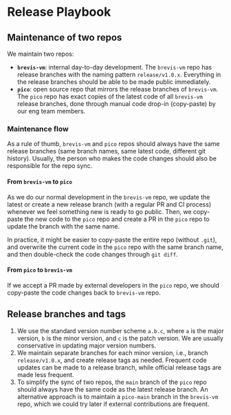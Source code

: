 # Release Playbook

## Maintenance of two repos

We maintain two repos:

- **`brevis-vm`**: internal day-to-day development. The `brevis-vm` repo has release branches with the naming pattern `release/v1.0.x`. Everything in the release branches should be able to be made public immediately.
- **`pico`**: open source repo that mirrors the release branches of `brevis-vm`. The `pico` repo has exact copies of the latest code of all `brevis-vm` release branches, done through manual code drop-in (copy-paste) by our eng team members.

### Maintenance flow

As a rule of thumb, `brevis-vm` and `pico` repos should always have the same release branches (same branch names, same latest code, different git history). Usually, the person who makes the code changes should also be responsible for the repo sync.

#### From `brevis-vm` to `pico`
As we do our normal development in the `brevis-vm` repo, we update the latest or create a new release branch (with a regular PR and CI process) whenever we feel something new is ready to go public. Then, we copy-paste the new code to the `pico` repo and create a PR in the `pico` repo to update the branch with the same name.

In practice, it might be easier to copy-paste the entire repo (without `.git`), and overwrite the current code in the `pico` repo with the same branch name, and then double-check the code changes through `git diff`.

#### From `pico` to `brevis-vm`
If we accept a PR made by external developers in the `pico` repo, we should copy-paste the code changes back to `brevis-vm` repo.

## Release branches and tags

1. We use the standard version number scheme `a.b.c`, where `a` is the major version, `b` is the minor version, and `c` is the patch version. We are usually conservative in updating major version numbers. 
2. We maintain separate branches for each minor version, i.e., branch `release/v1.0.x`, and create release tags as needed. Frequent code updates can be made to a release branch, while official release tags are made less frequent.
3. To simplify the sync of two repos, the `main` branch of the `pico` repo should always have the same code as the latest release branch. An alternative approach is to maintain a `pico-main` branch in the `brevis-vm` repo, which we could try later if external contributions are frequent.